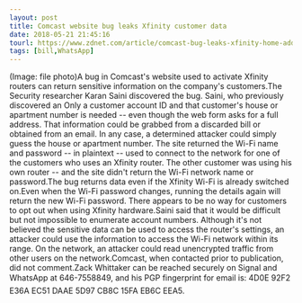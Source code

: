 ```yaml
---
layout: post
title: Comcast website bug leaks Xfinity customer data
date: 2018-05-21 21:45:16
tourl: https://www.zdnet.com/article/comcast-bug-leaks-xfinity-home-addresses-wireless-passwords/
tags: [bill,WhatsApp]
---
```

(Image: file photo)A bug in Comcast's website used to activate Xfinity routers can return sensitive information on the company's customers.The Security researcher Karan Saini discovered the bug. Saini, who previously discovered an Only a customer account ID and that customer's house or apartment number is needed -- even though the web form asks for a full address. That information could be grabbed from a discarded bill or obtained from an email. In any case, a determined attacker could simply guess the house or apartment number. The site returned the Wi-Fi name and password -- in plaintext -- used to connect to the network for one of the customers who uses an Xfinity router. The other customer was using his own router -- and the site didn't return the Wi-Fi network name or password.The bug returns data even if the Xfinity Wi-Fi is already switched on.Even when the Wi-Fi password changes, running the details again will return the new Wi-Fi password. There appears to be no way for customers to opt out when using Xfinity hardware.Saini said that it would be difficult but not impossible to enumerate account numbers. Although it's not believed the sensitive data can be used to access the router's settings, an attacker could use the information to access the Wi-Fi network within its range. On the network, an attacker could read unencrypted traffic from other users on the network.Comcast, when contacted prior to publication, did not comment.Zack Whittaker can be reached securely on Signal and WhatsApp at 646-7558849, and his PGP fingerprint for email is: 4D0E 92F2 E36A EC51 DAAE 5D97 CB8C 15FA EB6C EEA5.